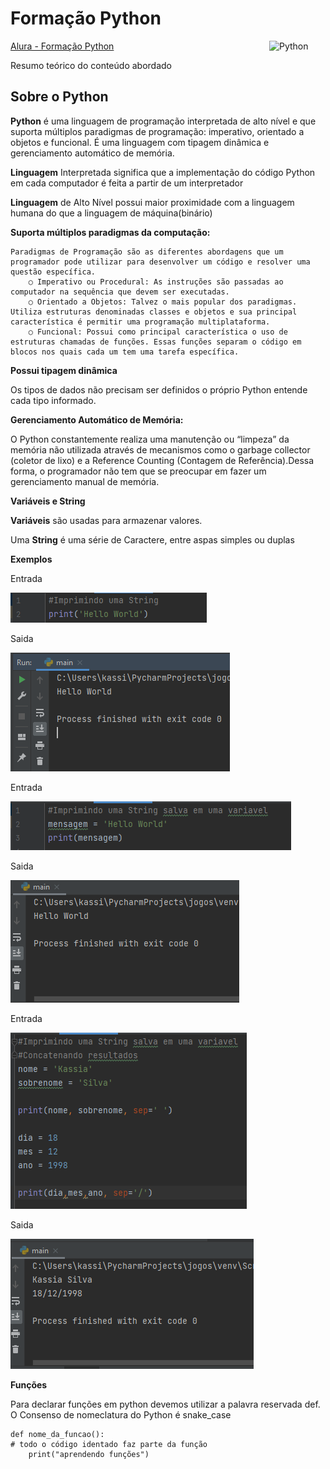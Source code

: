 # Formação Python 
<p><img align="right" alt="Python " width="90px" src="img_7.png" /></p>

<p> <a href="https://cursos.alura.com.br/formacao-Python-linguagem">Alura - Formação Python</a></p>
<p>Resumo teórico do conteúdo abordado</p>
<h2>Sobre o Python</h2></p>
<p>	<b>Python</b> é uma linguagem de programação interpretada de alto nível e que suporta múltiplos paradigmas de programação: imperativo, orientado a objetos e funcional. É uma linguagem com tipagem dinâmica e gerenciamento automático de memória.
<p> <b>Linguagem</b> Interpretada significa que a implementação do código Python em cada computador é feita a partir de um interpretador
<p> <b>Linguagem</b> de Alto Nível possui maior proximidade com a linguagem humana do que a linguagem de máquina(binário)
<p>	<b>Suporta múltiplos paradigmas da computação:</b>
	
	Paradigmas de Programação são as diferentes abordagens que um programador pode utilizar para desenvolver um código e resolver uma questão específica.
		○ Imperativo ou Procedural: As instruções são passadas ao computador na sequência que devem ser executadas.
		○ Orientado a Objetos: Talvez o mais popular dos paradigmas. Utiliza estruturas denominadas classes e objetos e sua principal característica é permitir uma programação multiplataforma.
		○ Funcional: Possui como principal característica o uso de estruturas chamadas de funções. Essas funções separam o código em blocos nos quais cada um tem uma tarefa específica.

<p> <b>Possui tipagem dinâmica </b>
<p>  Os tipos de dados não precisam ser definidos o próprio Python entende cada tipo informado.

<p> <b>Gerenciamento Automático de Memória:</b>
<p> O Python constantemente realiza uma manutenção ou “limpeza” da memória não utilizada através de mecanismos como o garbage collector (coletor de lixo) e a Reference Counting (Contagem de Referência).Dessa forma, o programador não tem que se preocupar em fazer um gerenciamento manual de memória.

<p> <b> Variáveis e String </b>
<p> <b>Variáveis</b> são usadas para armazenar valores. 
<p> Uma <b>String</b> é uma série de Caractere, entre aspas simples ou duplas

<p><b>Exemplos </b> </p>
<p> Entrada </p>

![img_1.png](img/img_1.png)

<p> Saida </p>

![img_2.png](img/img_2.png)

<p> Entrada </p>

![img_3.png](img/img_3.png)

<p> Saida </p>

![img_4.png](img/img_4.png)

<p> Entrada </p>

![img_5.png](img/img_5.png)

<p> Saida </p>

![img_6.png](img/img_6.png)

<p> <b> Funções </b> <p> </p>

Para declarar funções em python devemos utilizar a palavra reservada def.
        O Consenso de nomeclatura do Python é snake_case
	
    def nome_da_funcao():
    # todo o código identado faz parte da função
        print("aprendendo funções")

